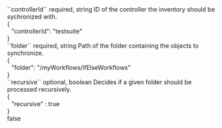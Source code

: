 <tr>
<td>``controllerId``</td>
<td>required, string</td>
<td>ID of the controller the inventory should be sychronized with.</td>
<td>
  <div>{</div>
  <div style="padding-left:10px;">"controllerId": "testsuite"</div>
  <div>}</div>
</td>
<td></td>
</tr>
<tr>
<td>``folder``</td>
<td>required, string</td>
<td>Path of the folder containing the objects to synchronize.</td>
<td>
  <div>{</div>
  <div style="padding-left:10px;">"folder": "/myWorkflows/ifElseWorkflows"</div>
  <div>}</div>
</td>
<td></td>
</tr>
<tr>
<td>``recursive``</td>
<td>optional, boolean</td>
<td>Decides if a given folder should be processed recursively.</td>
<td>
  <div>{</div>
  <div style="padding-left:10px;">"recursive" : true</div>
  <div>}</div>
</td>
<td>false</td>
</tr>
